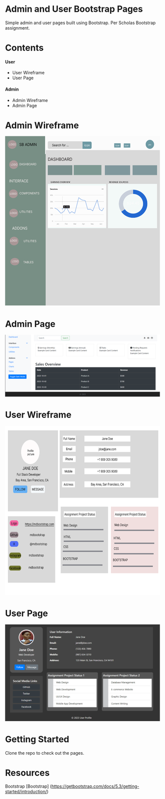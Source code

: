 # Admin and User Bootstrap Pages
Simple admin and user pages built using Bootstrap. Per Scholas Bootstrap assignment.

# Contents
####  User
- User Wireframe
- User Page

#### Admin 
- Admin Wireframe
- Admin Page


# Admin Wireframe
<img width="650" height="550" src="images/Admin Page.png" alt="Admin Wireframe" />

# Admin Page

<img  src="images/admin_light.png" alt="Admin Page" />

# User Wireframe
<img width="850" height="550"  src="images/User Page.png" alt="User Wireframe" >

# User Page

<img src="images/user_profile.png" alt="User Page" >

# Getting Started
Clone the repo to check out the pages.

# Resources
Bootstrap [Bootstrap] (https://getbootstrap.com/docs/5.3/getting-started/introduction/)
